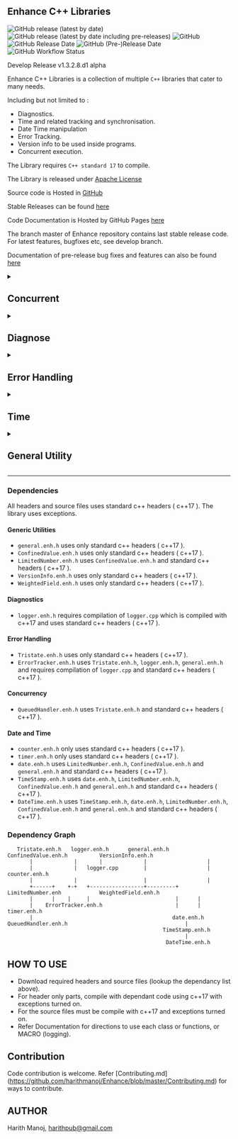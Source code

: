 ## Enhance C++ Libraries ##

![GitHub release (latest by date)](https://img.shields.io/github/v/release/harithmanoj/Enhance?label=stable%20release)
![GitHub release (latest by date including pre-releases)](https://img.shields.io/github/v/release/harithmanoj/Enhance?include_prereleases&label=develop%20release)
![GitHub](https://img.shields.io/github/license/harithmanoj/Enhance)
![GitHub Release Date](https://img.shields.io/github/release-date/harithmanoj/Enhance?label=Stable%20Release%20Date)
![GitHub (Pre-)Release Date](https://img.shields.io/github/release-date-pre/harithmanoj/Enhance?label=develop%20alpha%20release)
![GitHub Workflow Status](https://img.shields.io/github/workflow/status/harithmanoj/Enhance/Test)

Develop Release v1.3.2.8.d1 alpha


Enhance C++ Libraries is a collection of multiple `C++` libraries that cater 
to many needs.

Including but not limited to :

* Diagnostics.
* Time and related tracking and synchronisation.
* Date Time manipulation
* Error Tracking.
* Version info to be used inside programs.
* Concurrent execution.

The Library requires `C++ standard 17` to compile.

The Library is released under [Apache License](https://github.com/harithmanoj/Enhance/blob/master/License.md)

Source code is Hosted in [GitHub](https://github.com/harithmanoj/Enhance)

Stable Releases can be found [here](https://github.com/harithmanoj/Enhance/releases)

Code Documentation is Hosted by GitHub Pages [here](https://harithmanoj.github.io/Enhance-cpp-libraries/nav/doc.html)

The branch master of Enhance repository contains last stable release code. For latest features, 
bugfixes etc, see develop branch.

Documentation of pre-release bug fixes and features can also be found [here](https://harithmanoj.github.io/Enhance-cpp-libraries/nav/doc.html)

<details>
<summary> <h2> Concurrent </h2> </summary>

Library for ease of concurrent programming.

Exists in `namespace enh`.

### Headers 

`QueuedProcess.enh.h`

### The Library 

* Class to asynchronously handle messages.

</details>

<details>
<summary> <h2> Diagnose </h2> </summary>

Diagnose is a diagnostics library to log to file during sequential code 
execution.

Exists in `namespace debug`, but use Macros for logging easily.

See `logger.enh.h` documentation for usage.

### Headers 

`logger.enh.h`

### The Library 

* Functions that log information to a file unique to each thread
* (E)rror, (W)arning, (I)nfo, (F)atal-(E)rror types of logging.

</details>

<details>
<summary> <h2> Error Handling </h2> </summary>

Error Handling Library is a library that contains functions and classes for 
various error handling uses.

Error tracking functionality and error signaling functionality.

Exists in `namespace enh`.

### Headers 

`ErrorTracker.enh.h`

`Tristate.enh.h`

### The Library 

* Class to be used for base class for inheriting error management functionality.

* Enumeration to provide 3 possible outcomes (good, error, blocked due to 
previous error) for functions.

</details>

<details>
<summary> <h2> Time </h2> </summary>

Library for date-time encapsulation, periodic signaling timer.

Exists in `namespace enh`.

### Header

`timer.enh.h`

`counter.enh.h`

`TimeStamp.enh.h`

`date.enh.h`

`DateTime.enh.h`

### The Library 

* Tracking time in a sec : min : hr : day manner(representation).

* Tracking time elapsed and providing clients to the class periodical signals.

* Block execution of a thread for a period of time accurately.

* Store and manipulate time.

* Store and manipulate date.

* Store and manipulate date and time simultaneously.

</details>

<details>
<summary> <h2> General Utility </h2> </summary>

The library consists of some utility functions, classes, class for versioning 
encapsulation, class for a value confined within dynamic and static limits, 
value which spans different fields of different denominations.

Exists in `namespace enh`.

### Headers 

`general.enh.h`

`ConfinedValue.enh.h`

`LimitedNumber.enh.h`

`WeightedField.enh.h`

`VersionInfo.enh.h`

### The Library 

* Class to be used for storing version information.
* Version of the Enhance C++ library
* Check if bits are high in a variable (also constexpr).
* Check if value is within bounds (also constexpr).
* Signum function and inclusive_ration (also constexpr).
* getOrdinalIndicator returns "th", "st", "nd" "rd" according to argument passed.
* signExtend extends the string format of a numeral by prepending '0' s
* ConfinedValue class for storing a value within bounds
* NumericSystem class for storing a value within 0 and an upper limit.
* Class to hold values which has different denominations. (eg money)
 
</details>

_______________________________________________________________________________

### Dependencies

All headers and source files uses standard c++ headers ( c++17 ).
The library uses exceptions.

#### Generic Utilities

* `general.enh.h` uses only standard c++ headers ( c++17 ).
* `ConfinedValue.enh.h` uses only standard c++ headers ( c++17 ).
* `LimitedNumber.enh.h` uses `ConfinedValue.enh.h` and standard c++ 
headers ( c++17 ).
* `VersionInfo.enh.h` uses only standard c++ headers ( c++17 ).
* `WeightedField.enh.h` uses only standard c++ headers ( c++17 ).

#### Diagnostics

* `logger.enh.h` requires compilation of `logger.cpp` which is compiled with 
c++17 and uses standard c++ headers ( c++17 ).

#### Error Handling 

* `Tristate.enh.h` uses only standard c++ headers ( c++17 ).
* `ErrorTracker.enh.h` uses `Tristate.enh.h`, `logger.enh.h`, `general.enh.h`
and requires compilation of `logger.cpp` and standard c++ headers ( c++17 ).

#### Concurrency

* `QueuedHandler.enh.h` uses `Tristate.enh.h` and standard c++ headers ( c++17 ).

#### Date and Time

* `counter.enh.h` only uses standard c++ headers ( c++17 ).
* `timer.enh.h` only uses standard c++ headers ( c++17 ).
* `date.enh.h` uses `LimitedNumber.enh.h`, `ConfinedValue.enh.h` and 
`general.enh.h` and standard c++ headers ( c++17 ).
* `TimeStamp.enh.h` uses `date.enh.h`, `LimitedNumber.enh.h`, 
`ConfinedValue.enh.h` and `general.enh.h` and standard c++ headers ( c++17 ).
* `DateTime.enh.h` uses `TimeStamp.enh.h`, `date.enh.h`, `LimitedNumber.enh.h`, 
`ConfinedValue.enh.h` and `general.enh.h` and standard c++ headers ( c++17 ).

### Dependency Graph

```
   Tristate.enh.h   logger.enh.h      general.enh.h       ConfinedValue.enh.h          VersionInfo.enh.h 
       |             |       |             |                   |
       |             |   logger.cpp        |                   |                       counter.enh.h 
       |             |                     |                   |
       +------+    +-+   +-----------------+---------+  LimitedNumber.enh            WeightedField.enh.h
       |      |    |     |                           |      |        
       |    ErrorTracker.enh.h                       |      |                             timer.enh.h 
       |                                            date.enh.h
QueuedHandler.enh.h                                     |
                                                 TimeStamp.enh.h
                                                        |
                                                  DateTime.enh.h
```


## HOW TO USE 

* Download required headers and source files (lookup the dependancy list above).
* For header only parts, compile with dependant code using c++17 with 
exceptions turned on.
* For the source files must be compile with c++17 and exceptions turned on.
* Refer Documentation for directions to use each class or functions, or 
MACRO (logging).


## Contribution

Code contribution is welcome. Refer [Contributing.md]
(https://github.com/harithmanoj/Enhance/blob/master/Contributing.md) 
for ways to contribute.



## AUTHOR

Harith Manoj, <harithpub@gmail.com>

